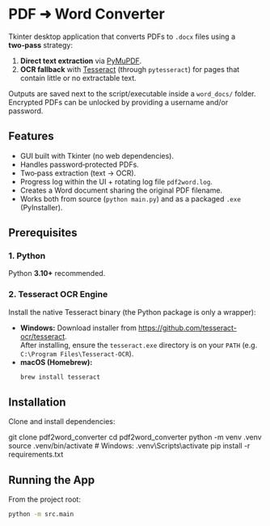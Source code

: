 ﻿# PDF ➜ Word Converter

Tkinter desktop application that converts PDFs to `.docx` files using a **two‑pass** strategy:

1. **Direct text extraction** via [PyMuPDF](https://pymupdf.readthedocs.io/).
2. **OCR fallback** with [Tesseract](https://github.com/tesseract-ocr/tesseract) (through `pytesseract`) for pages that contain little or no extractable text.

Outputs are saved next to the script/executable inside a `word_docs/` folder.  
Encrypted PDFs can be unlocked by providing a username and/or password.

## Features

- GUI built with Tkinter (no web dependencies).
- Handles password‑protected PDFs.
- Two‑pass extraction (text → OCR).
- Progress log within the UI + rotating log file `pdf2word.log`.
- Creates a Word document sharing the original PDF filename.
- Works both from source (`python main.py`) and as a packaged `.exe` (PyInstaller).

## Prerequisites

### 1. Python
Python **3.10+** recommended.

### 2. Tesseract OCR Engine
Install the native Tesseract binary (the Python package is only a wrapper):

- **Windows:** Download installer from <https://github.com/tesseract-ocr/tesseract>.  
  After installing, ensure the `tesseract.exe` directory is on your `PATH` (e.g. `C:\Program Files\Tesseract-OCR`).
- **macOS (Homebrew):**
  ```bash
  brew install tesseract

  
## Installation

Clone and install dependencies:

git clone <your-repo-url> pdf2word_converter
cd pdf2word_converter
python -m venv .venv
source .venv/bin/activate  # Windows: .venv\Scripts\activate
pip install -r requirements.txt


## Running the App

From the project root:

```bash
python -m src.main
